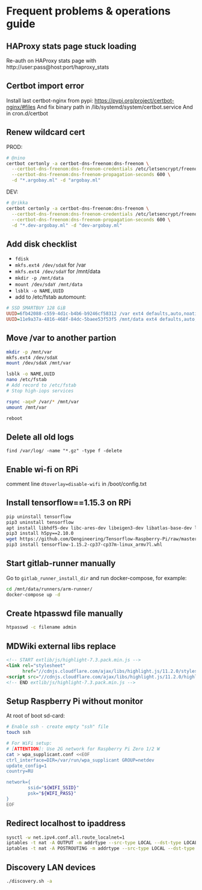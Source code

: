 # Frequent problems & operations guide


## HAProxy stats page stuck loading
Re-auth on HAProxy stats page with http://user:pass@host:port/haproxy_stats


## Certbot import error
Install last certbot-nginx from pypi: https://pypi.org/project/certbot-nginx/#files
And fix binary path in /lib/systemd/system/certbot.service
And in cron.d/certbot


## Renew wildcard cert
PROD:
```bash
# @nino
certbot certonly -a certbot-dns-freenom:dns-freenom \
  --certbot-dns-freenom:dns-freenom-credentials /etc/letsencrypt/freenomdns.cfg \
  --certbot-dns-freenom:dns-freenom-propagation-seconds 600 \
  -d "*.argobay.ml" -d "argobay.ml"
```
DEV:
```bash
# @rikka
certbot certonly -a certbot-dns-freenom:dns-freenom \
  --certbot-dns-freenom:dns-freenom-credentials /etc/letsencrypt/freenomdns.cfg \
  --certbot-dns-freenom:dns-freenom-propagation-seconds 600 \
  -d "*.dev-argobay.ml" -d "dev-argobay.ml"
```


## Add disk checklist
- `fdisk`
- `mkfs.ext4 /dev/sdaX` for /var
- `mkfs.ext4 /dev/sdaY` for /mnt/data
- `mkdir -p /mnt/data`
- `mount /dev/sdaY /mnt/data`
- `lsblk -o NAME,UUID`
- add to /etc/fstab automount:
```ini
# SSD SMARTBUY 128 GiB
UUID=6fb42088-c559-4d1c-b4b6-b9246cf58312 /var ext4 defaults,auto,noatime,discard,rw,nofail 0 2
UUID=11e9a37a-4816-468f-84dc-5baee53f53f5 /mnt/data ext4 defaults,auto,noatime,discard,rw,nofail 0 2
```


## Move /var to another partion
```bash
mkdir -p /mnt/var
mkfs.ext4 /dev/sdaX
mount /dev/sdaX /mnt/var

lsblk -o NAME,UUID
nano /etc/fstab
# Add record to /etc/fstab
# Stop high-iops services

rsync -aqxP /var/* /mnt/var
umount /mnt/var

reboot
```


## Delete all old logs
```
find /var/log/ -name "*.gz" -type f -delete
```


## Enable wi-fi on RPi
comment line `dtoverlay=disable-wifi` in /boot/config.txt


## Install tensorflow==1.15.3 on RPi
```bash
pip uninstall tensorflow
pip3 uninstall tensorflow
apt install libhdf5-dev libc-ares-dev libeigen3-dev libatlas-base-dev libatlas3-base
pip3 install h5py==2.10.0
wget https://github.com/Qengineering/Tensorflow-Raspberry-Pi/raw/master/tensorflow-1.15.2-cp37-cp37m-linux_armv7l.whl
pip3 install tensorflow-1.15.2-cp37-cp37m-linux_armv7l.whl
```


## Start gitlab-runner manually
Go to `gitlab_runner_install_dir` and run docker-compose, for example:
```bash
cd /mnt/data/runners/arm-runner/
docker-compose up -d
```


## Create htpasswd file manually
```bash
htpasswd -c filename admin
```


## MDWiki external libs replace
```html
<!-- START extlib/js/highlight-7.3.pack.min.js -->
<link rel="stylesheet"
      href="//cdnjs.cloudflare.com/ajax/libs/highlight.js/11.2.0/styles/default.min.css">
<script src="//cdnjs.cloudflare.com/ajax/libs/highlight.js/11.2.0/highlight.min.js"></script>
<!-- END extlib/js/highlight-7.3.pack.min.js -->
```


## Setup Raspberry Pi without monitor
At root of boot sd-card:
```bash
# Enable ssh - create empty "ssh" file
touch ssh

# For WiFi setup:
# [ATTENTION]: Use 2G network for Raspberry Pi Zero 1/2 W
cat > wpa_supplicant.conf <<EOF
ctrl_interface=DIR=/var/run/wpa_supplicant GROUP=netdev
update_config=1
country=RU

network={
        ssid="${WIFI_SSID}"
        psk="${WIFI_PASS}"
}
EOF
```


## Redirect localhost to ipaddress
```bash
sysctl -w net.ipv4.conf.all.route_localnet=1
iptables -t nat -A OUTPUT -m addrtype --src-type LOCAL --dst-type LOCAL -p tcp --dport 4050 -j DNAT --to-destination 192.168.8.50
iptables -t nat -A POSTROUTING -m addrtype --src-type LOCAL --dst-type UNICAST -j MASQUERADE
```


## Discovery LAN devices
```bash
./discovery.sh -a
```
